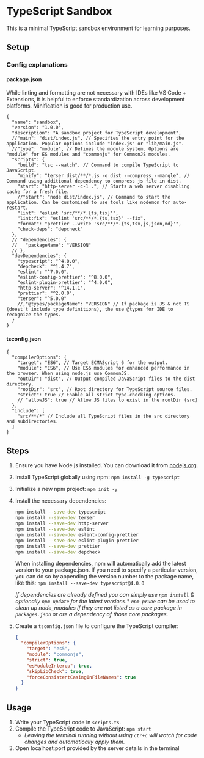 # TypeScript Sandbox

This is a minimal TypeScript sandbox environment for learning purposes.

## Setup

### Config explanations

#### package.json

While linting and formatting are not necessary with IDEs like VS Code + Extensions, it is helpful to enforce standardization across development platforms. Minification is good for production use.

```jsonc
{
  "name": "sandbox",
  "version": "1.0.0",
  "description": "A sandbox project for TypeScript development",
  //"main": "dist/index.js", // Specifies the entry point for the application. Popular options include "index.js" or "lib/main.js".
  //"type": "module", // Defines the module system. Options are "module" for ES modules and "commonjs" for CommonJS modules.
  "scripts": {
    "build": "tsc --watch", // Command to compile TypeScript to JavaScript.
    "minify": "terser dist/**/*.js -o dist --compress --mangle", // Command using additional dependency to compress js file in dist.
    "start": "http-server -c-1 .", // Starts a web server disabling cache for a fresh file.
    //"start": "node dist/index.js", // Command to start the application. Can be customized to use tools like nodemon for auto-restart.
    "lint": "eslint 'src/**/*.{ts,tsx}'",
    "lint:fix": "eslint 'src/**/*.{ts,tsx}' --fix",
    "format": "prettier --write 'src/**/*.{ts,tsx,js,json,md}'",
    "check-deps": "depcheck"
  },
  // "dependencies": {
  //   "packageName": "VERSION"
  // },
  "devDependencies": {
    "typescript": "^4.0.0",
    "depcheck": "^1.4.7",
    "eslint": "^7.0.0",
    "eslint-config-prettier": "^8.0.0",
    "eslint-plugin-prettier": "^4.0.0",
    "http-server": "^14.1.1",
    "prettier": "^2.0.0",
    "terser": "^5.0.0"
    //,"@types/packageName": "VERSION" // If package is JS & not TS (doest't include type definitions), the use @types for IDE to recognize the types.
  }
}
```

#### tsconfig.json

```jsonc
{
  "compilerOptions": {
    "target": "ES6", // Target ECMAScript 6 for the output.
    "module": "ES6", // Use ES6 modules for enhanced performance in the browser. When using node.js use CommonJS.
    "outDir": "dist", // Output compiled JavaScript files to the dist directory.
    "rootDir": "src", // Root directory for TypeScript source files.
    "strict": true // Enable all strict type-checking options.
    // "allowJS": true // Allow JS files to exist in the rootDir (src)
  },
  "include": [
    "src/**/*" // Include all TypeScript files in the src directory and subdirectories.
  ]
}
```

## Steps

1. Ensure you have Node.js installed. You can download it from [nodejs.org](https://nodejs.org).
2. Install TypeScript globally using npm: `npm install -g typescript`
3. Initialize a new npm project: `npm init -y`
4. Install the necessary dependencies:
    ```sh
    npm install --save-dev typescript
    npm install --save-dev terser
    npm install --save-dev http-server
    npm install --save-dev eslint
    npm install --save-dev eslint-config-prettier
    npm install --save-dev eslint-plugin-prettier
    npm install --save-dev prettier
    npm install --save-dev depcheck
    ```
    When installing dependencies, npm will automatically add the latest version to your package.json. If you need to specify a particular version, you can do so by appending the version number to the package name, like this: `npm install --save-dev typescript@4.0.0`

    _If dependencies are already defined you can simply use `npm install` & optionally `npm update` for the latest versions._*
    _`npm prune` can be used to clean up node_modules if they are not listed as a core package in `packages.json` or are a dependency of those core packages._
5. Create a `tsconfig.json` file to configure the TypeScript compiler:
    ```json
    {
      "compilerOptions": {
        "target": "es5",
        "module": "commonjs",
        "strict": true,
        "esModuleInterop": true,
        "skipLibCheck": true,
        "forceConsistentCasingInFileNames": true
      }
    }
    ```

## Usage

1. Write your TypeScript code in `scripts.ts`.
2. Compile the TypeScript code to JavaScript: `npm start`
    * _Leaving the terminal running without using `ctr+c` will watch for code changes and automatically apply them._
3. Open localhost:port provided by the server details in the terminal